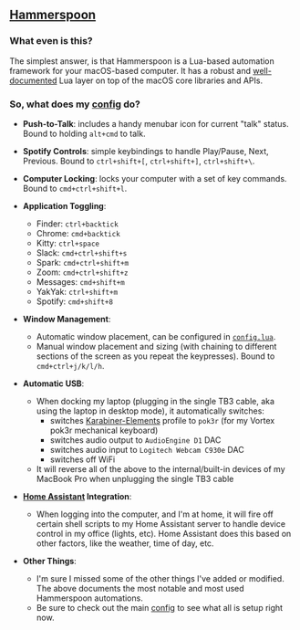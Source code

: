 ## [ Hammerspoon ](https://www.hammerspoon.org)

### What even is this?

The simplest answer, is that Hammerspoon is a Lua-based automation framework for
your macOS-based computer. It has a robust and [well-documented](http://www.hammerspoon.org/docs/) Lua layer on top
of the macOS core libraries and APIs.

### So, what does my [config](hammerspoon.symlink/config.lua) do?

- **Push-to-Talk**: includes a handy menubar icon for current "talk" status. Bound to holding `alt+cmd` to talk.

- **Spotify Controls**: simple keybindings to handle Play/Pause, Next, Previous.
Bound to `ctrl+shift+[`, `ctrl+shift+]`, `ctrl+shift+\`.

- **Computer Locking**: locks your computer with a set of key commands. Bound to
`cmd+ctrl+shift+l`.

- **Application Toggling**:
  * Finder: `ctrl+backtick`
  * Chrome: `cmd+backtick`
  * Kitty: `ctrl+space`
  * Slack: `cmd+ctrl+shift+s`
  * Spark: `cmd+ctrl+shift+m`
  * Zoom: `cmd+ctrl+shift+z`
  * Messages: `cmd+shift+m`
  * YakYak: `ctrl+shift+m`
  * Spotify: `cmd+shift+8`

- **Window Management**:
  * Automatic window placement, can be configured in [`config.lua`](hammerspoon.symlink/config.lua).
  * Manual window placement and sizing (with chaining to different sections of
    the screen as you repeat the keypresses). Bound to `cmd+ctrl+j/k/l/h`.

- **Automatic USB**:
  * When docking my laptop (plugging in the single TB3 cable, aka using the laptop in
  desktop mode), it automatically switches:
    - switches [Karabiner-Elements](https://github.com/tekezo/Karabiner-Elements) profile to `pok3r` (for my Vortex pok3r mechanical keyboard)
    - switches audio output to `AudioEngine D1` DAC
    - switches audio input to `Logitech Webcam C930e` DAC
    - switches off WiFi
  * It will reverse all of the above to the internal/built-in devices of my MacBook Pro when
  unplugging the single TB3 cable

- **[Home Assistant](https://www.home-assistant.io/) Integration**:
  * When logging into the computer, and I'm at home, it will fire off certain
  shell scripts to my Home Assistant server to handle device control in my
  office (lights, etc). Home Assistant does this based on other factors, like
  the weather, time of day, etc.

- **Other Things**:
  * I'm sure I missed some of the other things I've added or
  modified. The above documents the most notable and most used Hammerspoon automations.
  * Be sure to check out the main [config](hammerspoon.symlink/config.lua) to see what all is setup right now.
